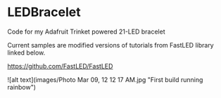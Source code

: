 # LEDBracelet
Code for my Adafruit Trinket powered 21-LED bracelet

Current samples are modified versions of tutorials from FastLED library linked below.

https://github.com/FastLED/FastLED

![alt text](images/Photo Mar 09, 12 12 17 AM.jpg "First build running rainbow")
